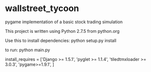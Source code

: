 wallstreet_tycoon
=================

pygame implementation of a basic stock trading simulation

This project is written using Python 2.7.5 from python.org

Use this to install dependencies:
python setup.py install

to run:
python main.py

install_requires = ['Django >= 1.5.1',
                    'pyglet >= 1.1.4',
                    'tiledtmxloader >= 3.0.3',
                    'pygame>=1.9.1',
                   ]